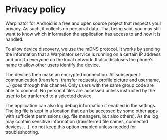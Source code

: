 # Privacy policy

Warpinator for Android is a free and open source project that respects your privacy. As such, it collects no personal data.
That being said, you may still want to know which information the application has access to and how it is handled.

To allow device discovery, we use the mDNS protocol. It works by sending the information that a Warpinator service is running on a certain IP address
and port to everyone on the local network. It also discloses the phone's name to allow other users identify the device.

The devices then make an encrypted connection. All subsequent communication (transfers, transfer requests, profile picture and
username, ...) goes through this channel. Only users with the same group code are able to connect.
No personal files are accessed unless instructed by the user to be tranferred to a selected device.

The application can also log debug information if enabled in the settings. The log file is kept in a location that can be accessed by some other apps
with sufficient permissions (eg. file managers, but also others). As the log may contain sensitive information (transferred file names,
connected devices, ...), do not keep this option enabled unless needed for troubleshooting.

